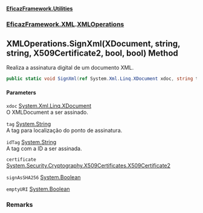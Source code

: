 #### [EficazFramework.Utilities](EficazFrameworkUtilities.md 'EficazFramework Utilities')
### [EficazFramework.XML](EficazFrameworkUtilities.md#EficazFramework_XML 'EficazFramework.XML').[XMLOperations](XMLOperations.md 'EficazFramework.XML.XMLOperations')
## XMLOperations.SignXml(XDocument, string, string, X509Certificate2, bool, bool) Method
Realiza a assinatura digital de um documento XML.  
```csharp
public static void SignXml(ref System.Xml.Linq.XDocument xdoc, string tag, string idTag, System.Security.Cryptography.X509Certificates.X509Certificate2 certificate, bool signAsSHA256=false, bool emptyURI=false);
```
#### Parameters
<a name='EficazFramework_XML_XMLOperations_SignXml(System_Xml_Linq_XDocument_string_string_System_Security_Cryptography_X509Certificates_X509Certificate2_bool_bool)_xdoc'></a>
`xdoc` [System.Xml.Linq.XDocument](https://docs.microsoft.com/en-us/dotnet/api/System.Xml.Linq.XDocument 'System.Xml.Linq.XDocument')  
O XMLDocument a ser assinado.
  
<a name='EficazFramework_XML_XMLOperations_SignXml(System_Xml_Linq_XDocument_string_string_System_Security_Cryptography_X509Certificates_X509Certificate2_bool_bool)_tag'></a>
`tag` [System.String](https://docs.microsoft.com/en-us/dotnet/api/System.String 'System.String')  
A tag para localização do ponto de assinatura.
  
<a name='EficazFramework_XML_XMLOperations_SignXml(System_Xml_Linq_XDocument_string_string_System_Security_Cryptography_X509Certificates_X509Certificate2_bool_bool)_idTag'></a>
`idTag` [System.String](https://docs.microsoft.com/en-us/dotnet/api/System.String 'System.String')  
A tag com a ID a ser assinada.
  
<a name='EficazFramework_XML_XMLOperations_SignXml(System_Xml_Linq_XDocument_string_string_System_Security_Cryptography_X509Certificates_X509Certificate2_bool_bool)_certificate'></a>
`certificate` [System.Security.Cryptography.X509Certificates.X509Certificate2](https://docs.microsoft.com/en-us/dotnet/api/System.Security.Cryptography.X509Certificates.X509Certificate2 'System.Security.Cryptography.X509Certificates.X509Certificate2')  
  
<a name='EficazFramework_XML_XMLOperations_SignXml(System_Xml_Linq_XDocument_string_string_System_Security_Cryptography_X509Certificates_X509Certificate2_bool_bool)_signAsSHA256'></a>
`signAsSHA256` [System.Boolean](https://docs.microsoft.com/en-us/dotnet/api/System.Boolean 'System.Boolean')  
  
<a name='EficazFramework_XML_XMLOperations_SignXml(System_Xml_Linq_XDocument_string_string_System_Security_Cryptography_X509Certificates_X509Certificate2_bool_bool)_emptyURI'></a>
`emptyURI` [System.Boolean](https://docs.microsoft.com/en-us/dotnet/api/System.Boolean 'System.Boolean')  
  
### Remarks
